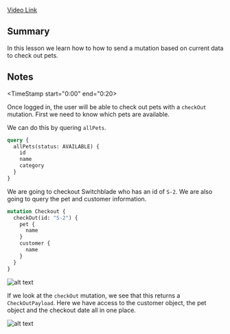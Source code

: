 [Video Link](https://egghead.io/lessons/graphql-send-a-checkout-mutation-with-graphql-as-an-authorized-user)

## Summary

In this lesson we learn how to how to send a mutation based on current data to check out pets.

## Notes

<TimeStamp start="0:00" end="0:20>

Once logged in, the user will be able to check out pets with a `checkOut` mutation. First we need to know which pets are available.

We can do this by quering `allPets`.

```graphql
query {
  allPets(status: AVAILABLE) {
    id
    name
    category
  }
}
```

</TimeStamp>

<TimeStamp start="0:21" end="1:01">

We are going to checkout Switchblade who has an id of `S-2`. We are also going to query the pet and customer information.

```graphql
mutation Checkout {
  checkOut(id: "S-2") {
    pet {
      name
    }
    customer {
      name
    }
  }
}
```

![alt text](https://i.ibb.co/Q9YghWb/scrnli-1-23-2020-6-26-48-PM.png)

</TimeStamp>

<TimeStamp start="1:02" end="1:24">

If we look at the `checkOut` mutation, we see that this returns a `CheckOutPayload`. Here we have access to the customer object, the pet object and the checkout date all in one place.

![alt text](https://i.ibb.co/fHXh3KC/scrnli-1-23-2020-6-32-18-PM.png)

</TimeStamp>
